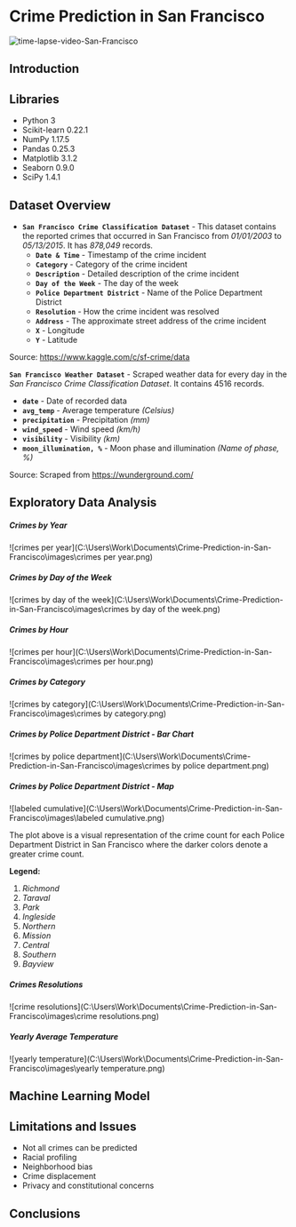 # Crime Prediction in San Francisco

![time-lapse-video-San-Francisco](C:\Users\Work\Documents\Crime-Prediction-in-San-Francisco\images\time-lapse-video-San-Francisco.jpg)

## Introduction


## Libraries
* Python 3
* Scikit-learn 0.22.1
* NumPy 1.17.5
* Pandas 0.25.3
* Matplotlib 3.1.2
* Seaborn 0.9.0
* SciPy 1.4.1



## Dataset Overview

- **`San Francisco Crime Classification Dataset`** - This dataset contains the reported crimes that occurred in San Francisco from *01/01/2003* to *05/13/2015*. It has *878,049* records.
  - **`Date & Time`** - Timestamp of the crime incident
  - **`Category`** - Category of the crime incident
  - **`Description`** - Detailed description of the crime incident
  - **`Day of the Week`** - The day of the week
  - **`Police Department District`** - Name of the Police Department District
  - **`Resolution`** - How the crime incident was resolved
  - **`Address`** - The approximate street address of the crime incident
  - **`X`** - Longitude
  - **`Y`** - Latitude

Source: https://www.kaggle.com/c/sf-crime/data



**`San Francisco Weather Dataset`** - Scraped weather data for every day in the *San Francisco Crime Classification Dataset*. It contains 4516 records.

- **`date`** - Date of recorded data
- **`avg_temp`** - Average temperature *(Celsius)*
- **`precipitation`** - Precipitation *(mm)*
- **`wind_speed`** - Wind speed *(km/h)*
- **`visibility`** - Visibility *(km)*
- **`moon_illumination, %`** - Moon phase and illumination *(Name of phase, %)*

Source: Scraped from https://wunderground.com/



## Exploratory Data Analysis

##### Crimes by Year

![crimes per year](C:\Users\Work\Documents\Crime-Prediction-in-San-Francisco\images\crimes per year.png)

##### Crimes by Day of the Week

![crimes by day of the week](C:\Users\Work\Documents\Crime-Prediction-in-San-Francisco\images\crimes by day of the week.png)

##### Crimes by Hour

![crimes per hour](C:\Users\Work\Documents\Crime-Prediction-in-San-Francisco\images\crimes per hour.png)



##### Crimes by Category

![crimes by category](C:\Users\Work\Documents\Crime-Prediction-in-San-Francisco\images\crimes by category.png)



##### Crimes by Police Department District - Bar Chart

![crimes by police department](C:\Users\Work\Documents\Crime-Prediction-in-San-Francisco\images\crimes by police department.png)

##### Crimes by Police Department District - Map

![labeled cumulative](C:\Users\Work\Documents\Crime-Prediction-in-San-Francisco\images\labeled cumulative.png)

The plot above is a visual representation of the crime count for each Police Department District in San Francisco where the darker colors denote a greater crime count.



**Legend:**

1. *Richmond*
2. *Taraval*
3. *Park*
4. *Ingleside*
5. *Northern*
6. *Mission*
7. *Central*
8. *Southern*
9. *Bayview*



##### Crimes Resolutions

![crime resolutions](C:\Users\Work\Documents\Crime-Prediction-in-San-Francisco\images\crime resolutions.png)

##### Yearly Average Temperature

![yearly temperature](C:\Users\Work\Documents\Crime-Prediction-in-San-Francisco\images\yearly temperature.png)





## Machine Learning Model



## Limitations and Issues

- Not all crimes can be predicted
- Racial profiling
- Neighborhood bias
- Crime displacement
- Privacy and constitutional concerns



## Conclusions